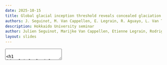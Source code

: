 ```yaml
---
date: 2025-10-15
title: Global glacial inception threshold reveals concealed glaciation on Japanese volcanoes
authors: J. Seguinot, M. Van Cappellen, E. Legrain, R. Aguayo, L. Van Tricht, A. Born and H. Zekollari
description: Hokkaido University seminar
author: Julien Seguinot, Marijke Van Cappellen, Etienne Legrain, Rodrigo Aguayo, Lander Van Tricht, Andreas Born, and Harry Zekollari
layout: slides
---
```


<!-- can't be moved to template -->
<section data-markdown data-separator-notes="^:::">
<textarea data-template>

# Global glacial inception threshold reveals <br> concealed glaciation on Japanese volcanoes

<!-- .element: style="padding-top: 4em; text-shadow: 0 0 100px #000;" -->

<div class="titlebox">

<!-- .slide: data-background-image="https://live.staticflickr.com/65535/54855949773_43d970b093_k.jpg" -->

[J. Seguinot](https://juseg.dev), M. Van Cappellen, E. Legrain, R. Aguayo, L.
Van Tricht, A. Born, and H. Zekollari. *Hokkaido Univ.*, 15 Oct 2025.

</div>

---

### Last glacial cycle in the Alps

<!-- .element: style="display: none" -->

<!-- .slide: data-background-iframe="https://player.vimeo.com/video/294517816?autoplay=1&loop=1&color=ffffff&title=0&byline=0&portrait=0#t=00s" -->

---

### Glaciers and paleoglaciers

<div class="r-stack">
  <img src="../assets/figures/worldmap_countries.png">
  <img src="../assets/figures/worldmap_glaciers.png"
    class="fragment" data-fragment-index="2">
  <img src="../assets/figures/worldmap_paleoglaciers.png"
    class="fragment" data-fragment-index="3">
  <img src="../assets/figures/worldmap_workplaces.png"
    class="fragment" data-fragment-index="5">
</div>
<div class="fragment" data-fragment-index="4">
  <span style="font-size: 1.5em">-4.8±2.5°C</span></br>
  <span style="font-size: 0.75em">(Kageyama et al., 2021)</span>
</div>

<!-- .element: class="blue fragment" style="bottom: 0; margin: 0; padding: 3em; position: absolute" -->

---

<!-- .slide: data-auto-animate -->
### Alps modelling workflow

<div class='flex'>
 <div class='box flex' data-id='hyoga' style='border: none'>
  <div>
   <div class='box' data-id='t'>T</div>
   <div class='box' data-id='p'>P</div>
   <div class='box' data-id='z'>z</div>
  </div>
  <div data-id='arrow1'>→</div>
  <div>
   <div class='box blue'>Python
    <pre>pism-palseries</pre>
   </div>
   <div class='box green'>GRASS GIS
    <pre>r.in.worldclim.py</pre>
    <pre>r.out.pism.py</pre>
    <pre>...</pre>
   </div>
  </div>
  <div>
   <div class='box pink' data-id='pism'>PISM
    <pre>pism-palwrapper</pre>
   </div>
   <div>↓</div>
   <div class='box blue'>Python
    <pre>cartowik</pre>
    <pre>iceplotlib</pre>
    <pre>...</pre>
   </div>
  </div>
 </div>
 <div data-id='arrow2'>→</div>
 <div>
  <div class='box' data-id='nc'>.nc</div>
  <div class='box' data-id='pdf'>.pdf</div>
  <div class='box' data-id='mp4'>.mp4</div>
 </div>
</div>

---

<!-- .slide: data-auto-animate data-auto-animate-duration="2s" -->
### New modelling workflow

<div class='flex'>
 <div class='box blue flex' data-id='hyoga'>
  <div>
   <div class='box' data-id='t'>T</div>
   <div class='box' data-id='p'>P</div>
   <div class='box' data-id='z'>z</div>
  </div>
  <div data-id='arrow1' style='padding: 0.5em'>→</div>
  <div class='box purple' data-id='pism'>PISM</div>
  <div style='align-self: start; padding: 1em'>hyoga</div>
 </div>
 <div data-id='arrow2' style='padding: 0.5em'>→</div>
 <div>
  <div class='box' data-id='nc'>.nc</div>
  <div class='box' data-id='pdf'>.pdf</div>
  <div class='box' data-id='mp4'>.mp4</div>
 </div>
</div>

---

### Hyoga paleoglacier modelling framework

```python [4-7|9-11|13-14|16-17]
import hyoga
import xarray

# coordinate system and bounds
domain = dict(
    crs='epsg:32632',
    bounds=[150e3, 4820e3, 1050e3, 5420e3])

# input files
hyoga.open.bootstrap(**domain).to_netcdf('boot.nc')
hyoga.open.atmosphere(**domain).to_netcdf('atm.nc')

# TODO run PISM
# pismr -i boot.nc [...] -o out.nc

# plot output
xarray.open_dataset('out.nc').hyoga.plot.ice_margin()
```

User guide and API docs at https://hyoga.io.

---

### Online documentation

<iframe data-src="https://hyoga.io" width="960" height="540"></iframe>

---

### Glaciation modes

<div class="r-stack r-stretch">
  <img src="../assets/figures/glopdd_cartoon_climate.png">
  <img src="../assets/figures/glopdd_cartoon_relief.png" class="fragment">
</div>

---

### Global degree-day modelling

- CHELSA-W5E5 ca. 1 km input climate (T, P, σ)
- Temperature offset +5.0, +4.8, ..., -20.0 K
- Postive degree-day mass balance  model

~

→ Global **glacial inception threshold**<br>
(temperature change needed to begin glacier growth)

---

### Input climatology

<img class="r-stretch" src="../assets/figures/glopdd_input_cw5e5.png">

---

### Glacial inception threshold

<img class="r-stretch" src="../assets/figures/glopdd_world_cw5e5.png">

---

### Glacial inception threshold

<img class="r-stretch" src="../assets/figures/glopdd_local_cw5e5.png">

---

### Vs. current equilibrium lines

<div class="r-stack r-stretch">
  <img src="../assets/figures/glopdd_zonal_oggm.png">
  <img src="../assets/figures/glopdd_zonal_elas.png" class="fragment">
  <img src="../assets/figures/glopdd_zonal_cw5e5.png" class="fragment">
</div>

---

### Vs. PMIP4 and LGM equilibrium lines

<img class="r-stretch" src="../assets/figures/glopdd_pmip4_cw5e5.png">

---

### Glacial inception threshold in Japan

<img class="r-stretch" src="../assets/figures/glopdd_japan_cw5e5.png">

---

### Regional downscaling

<img class="r-stretch" src="../assets/figures/glojap_yotei_cw5e5.png">

---

### Glacial inception threshold in Japan

<div class="multicol">
  <div class="column">
      <img height="540px" src="../assets/posters/poster-251029-isar8-inception.jpg">
  </div>
  <div class="column fragment">

- Reproduced known glaciers on
  - Honshu (*Hida*, *Kiso*, and *Akaishi*)
  - and Hokkaido (*Hidaka*).

- But also where evidence is
  - either limited (*Daisetzu*)
  - or missing (*Fuji* and *Ontake*).

⟹ Volcanism may have hindered or overprinted the glacial record.

  </div>
</div>

---

### Special thanks and an anecdote

<div class="multicol">
  <div class="column">
    <div style="background: white; padding: 0 1em">
    <img height="270px"
      src="https://hydr.vub.be/media/attachments/HR_6K_7E6A3254_cropped.jpg">
      <img height="50px" src="../assets/logos/logo_bglacier.png">
    </div>
    <p>Glaciers, ice flow, mass balance, hydrology, blue ice, meteorites...</p>
  </div>
  <div class="column fragment">
    <iframe width="400" height="540" style="margin: 0"
      data-src="https://ishidamikio.sakura.ne.jp"></iframe>
  </div>
</div>

---

### Sensitivity to precipitation

<img class="r-stretch" src="../assets/figures/glopdd_world_pdiff.png">

---

### Sensitivity to input climate

<img class="r-stretch" src="../assets/figures/glopdd_world_sdiff.png">

<!-- can't be moved to template -->
<!-- can't be moved to template -->
</textarea>
</section>
